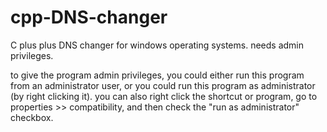 # cpp-DNS-changer
C plus plus DNS changer for windows operating systems. needs admin privileges.

to give the program admin privileges, you could either run this program from an administrator user,
or you could run this program as administrator (by right clicking it).
you can also right click the shortcut or program, go to properties >> compatibility, and then check the "run as administrator" checkbox.
